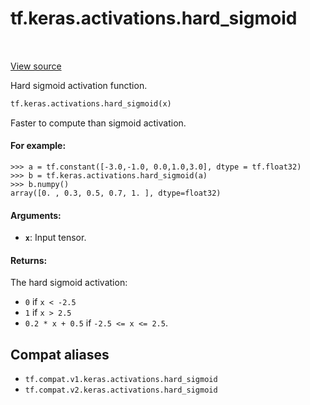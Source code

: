 <div itemscope itemtype="http://developers.google.com/ReferenceObject">
<meta itemprop="name" content="tf.keras.activations.hard_sigmoid" />
<meta itemprop="path" content="Stable" />
</div>

# tf.keras.activations.hard_sigmoid

<!-- Insert buttons and diff -->

<table class="tfo-notebook-buttons tfo-api" align="left">
</table>

<a target="_blank" href="/code/stable/tensorflow/python/keras/activations.py">View source</a>



Hard sigmoid activation function.

``` python
tf.keras.activations.hard_sigmoid(x)
```



<!-- Placeholder for "Used in" -->

Faster to compute than sigmoid activation.

#### For example:



```
>>> a = tf.constant([-3.0,-1.0, 0.0,1.0,3.0], dtype = tf.float32)
>>> b = tf.keras.activations.hard_sigmoid(a)
>>> b.numpy()
array([0. , 0.3, 0.5, 0.7, 1. ], dtype=float32)
```

#### Arguments:


* <b>`x`</b>: Input tensor.


#### Returns:

The hard sigmoid activation:

  - `0` if `x < -2.5`
  - `1` if `x > 2.5`
  - `0.2 * x + 0.5` if `-2.5 <= x <= 2.5`.


## Compat aliases

* `tf.compat.v1.keras.activations.hard_sigmoid`
* `tf.compat.v2.keras.activations.hard_sigmoid`

